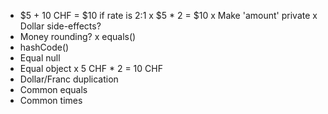 
* $5 + 10 CHF = $10 if rate is 2:1
x $5 * 2 = $10
x Make 'amount' private
x Dollar side-effects?
* Money rounding?
x equals()
* hashCode()
* Equal null
* Equal object
x 5 CHF * 2 = 10 CHF
* Dollar/Franc duplication
* Common equals
* Common times

